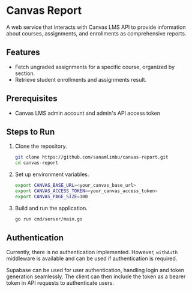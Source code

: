 # Canvas Report

A web service that interacts with Canvas LMS API to provide information about courses, assignments, and enrollments as comprehensive reports.

## Features

- Fetch ungraded assignments for a specific course, organized by section.
- Retrieve student enrollments and assignments result.

## Prerequisites

- Canvas LMS admin account and admin's API access token

## Steps to Run

1. Clone the repository.

   ```bash
   git clone https://github.com/sanamlimbu/canvas-report.git
   cd canvas-report

   ```

2. Set up environment variables.

   ```bash
   export CANVAS_BASE_URL=<your_canvas_base_url>
   export CANVAS_ACCESS_TOKEN=<your_canvas_access_token>
   export CANVAS_PAGE_SIZE=100
   ```

3. Build and run the application.
   ```bash
   go run cmd/server/main.go
   ```

## Authentication

Currently, there is no authentication implemented. However, `withAuth` middleware is available and can be used if authentication is required.

Supabase can be used for user authentication, handling login and token generation seamlessly. The client can then include the token as a bearer token in API requests to authenticate users.

